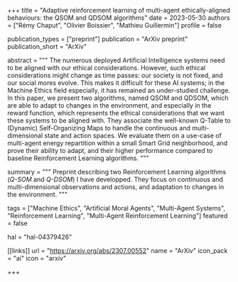 +++
title = "Adaptive reinforcement learning of multi-agent ethically-aligned behaviours: the QSOM and QDSOM algorithms"
date = 2023-05-30
authors = ["Rémy Chaput", "Olivier Boissier", "Mathieu Guillermin"]
profile = false

publication_types = ["preprint"]
publication = "ArXiv preprint"
publication_short = "ArXiv"

abstract = """
The numerous deployed Artificial Intelligence systems need to be aligned with
our ethical considerations. However, such ethical considerations might change
as time passes: our society is not fixed, and our social mores evolve. This
makes it difficult for these AI systems; in the Machine Ethics field especially,
it has remained an under-studied challenge. In this paper, we present two
algorithms, named QSOM and QDSOM, which are able to adapt to changes in the
environment, and especially in the reward function, which represents the ethical
considerations that we want these systems to be aligned with. They associate
the well-known Q-Table to (Dynamic) Self-Organizing Maps to handle the continuous
and multi-dimensional state and action spaces. We evaluate them on a use-case of
multi-agent energy repartition within a small Smart Grid neighborhood, and prove
their ability to adapt, and their higher performance compared to baseline
Reinforcement Learning algorithms. 
"""

summary = """
Preprint describing two Reinforcement Learning algorithms (*Q-SOM* and *Q-DSOM*)
I have developped. They focus on continuous and multi-dimensional observations
and actions, and adaptation to changes in the environment.
"""

tags = ["Machine Ethics", "Artificial Moral Agents", "Multi-Agent Systems", 
"Reinforcement Learning", "Multi-Agent Reinforcement Learning"]
featured = false

hal = "hal-04379426"

[[links]]
url = "https://arxiv.org/abs/2307.00552"
name = "ArXiv"
icon_pack = "ai"
icon = "arxiv"

+++
